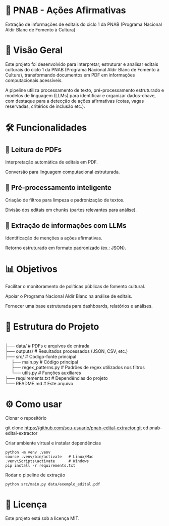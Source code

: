 # 📑 PNAB - Ações Afirmativas

Extração de informações de editais do ciclo 1 da PNAB (Programa Nacional Aldir Blanc de Fomento à Cultura)



# 🚀 Visão Geral

Este projeto foi desenvolvido para interpretar, estruturar e analisar editais culturais do ciclo 1 da PNAB (Programa Nacional Aldir Blanc de Fomento à Cultura), transformando documentos em PDF em informações computacionais acessíveis.

A pipeline utiliza processamento de texto, pré-processamento estruturado e modelos de linguagem (LLMs) para identificar e organizar dados-chave, com destaque para a detecção de ações afirmativas (cotas, vagas reservadas, critérios de inclusão etc.).



# 🛠️ Funcionalidades

## 📂 Leitura de PDFs

Interpretação automática de editais em PDF.

Conversão para linguagem computacional estruturada.



## 🧹 Pré-processamento inteligente

Criação de filtros para limpeza e padronização de textos.

Divisão dos editais em chunks (partes relevantes para análise).


## 🤖 Extração de informações com LLMs

Identificação de menções a ações afirmativas.

Retorno estruturado em formato padronizado (ex.: JSON).


# 📊 Objetivos

Facilitar o monitoramento de políticas públicas de fomento cultural.

Apoiar o Programa Nacional Aldir Blanc na análise de editais.

Fornecer uma base estruturada para dashboards, relatórios e análises.



# 📂 Estrutura do Projeto
<br>    ├── data/     # PDFs e arquivos de entrada
<br>    ├── outputs/  # Resultados processados (JSON, CSV, etc.)
<br>    ├── src/   # Código-fonte principal
<br>    &nbsp;&nbsp;&nbsp;&nbsp;   ├── main.py   # Código principal
<br>    &nbsp;&nbsp;&nbsp;&nbsp;   ├── regex_patterns.py   # Padrões de regex utilizados nos filtros
<br>    &nbsp;&nbsp;&nbsp;&nbsp;   └── utils.py   # Funções auxiliares
<br>    ├── requirements.txt # Dependências do projeto
<br>    └── README.md # Este arquivo


# ⚙️ Como usar

Clonar o repositório

git clone https://github.com/seu-usuario/pnab-edital-extractor.git
cd pnab-edital-extractor


Criar ambiente virtual e instalar dependências
 
 ```
python -m venv .venv
source .venv/bin/activate   # Linux/Mac
.venv\Scripts\activate      # Windows
pip install -r requirements.txt
```

Rodar o pipeline de extração

```
python src/main.py data/exemplo_edital.pdf
```



# 📜 Licença

Este projeto está sob a licença MIT.



